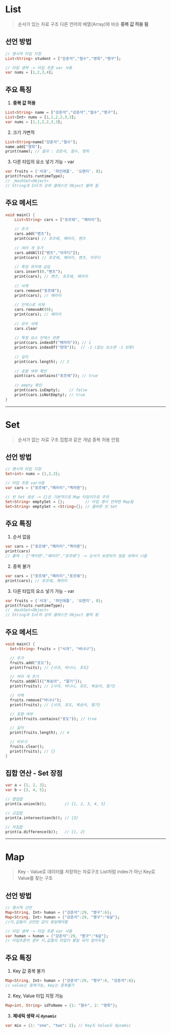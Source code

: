 # List

>순서가 있는 자료 구조
  다른 언어의 배열(Array)와 비슷
  **중복 값 허용 됨**

## 선언 방법
```dart
// 명시적 타입 지정
List<String> student = ["강준석","철수","영희","맹구"];

// 타입 생략 -> 타입 추론 var 사용
var nums = [1,2,3,4];
```

## 주요 특징

1. **중복 값 허용**
```dart
List<String> name = ["강준석","강준석","철수","맹구"];
List<Int> nums = [1,1,2,2,3,3];
var nums = [1,1,2,2,3,3];
```

2. 크기 가변적
```dart
List<String>name["강준석","철수"];
name.add["영희"];
print(name); // 결과 : 강준석, 철수, 영희
```

3. 다른 타입의 요소 넣기 가능 - var
```dart
var fruits = {'사과', '파인애플', '오렌지', 8};
print(fruits.runtimeType);
// _HashSet<Object>
// String과 Int의 상위 클래스인 Object 출력 됨
```
## 주요 메서드

```dart
void main() {
	List<String> cars = ["포르쉐", "페라리"];
	
	// 추가
	cars.add("벤츠");
	print(cars) // 포르쉐, 페라리, 벤츠
	
	// 여러 개 추가
	cars.addAll(["벤츠","아우디"]);
	print(cars) // 포르쉐, 페라리, 벤츠, 아우디
	
	// 특정 위치에 삽입
	cars.insert(0,"벤츠");
	print(cars); // 벤츠, 포르쉐, 페라리
	
	// 삭제
	cars.remove("포르쉐");
	print(cars); // 페라리
	
	// 인덱스로 삭제
	cars.removeAt(0);
	print(cars); // 페라리
	
	// 모두 삭제
	cars.clear
	
	// 특정 요소 인덱스 반환
	print(cars.indexOf("페라리")); // 1
	print(cars.indexOf("현대"));  // -1 (없는 요소면 -1 반환)
	
	// 길이
	print(cars.length); // 2
	
	// 포함 여부 확인
	pint(cars.contains("포르쉐")); // true
	
	// empty 확인
	print(cars.isEmpty);    // false
	print(cars.isNotEmpty); // true
}
```


---


# Set

> 순서가 없는 자료 구조
> 집합과 같은 개념
> 중복 허용 안됨

## 선언 방법

```dart
// 명시적 타입 지정
Set<int> nums = {1,2,3};

// 타입 추론 var사용
var cars = {"포르쉐","페라리","멕라렌"};

// 빈 Set 생성 -> {}은 기본적으로 Map 타입이므로 주의
Set<String> emptySet = {};         // 타입 명시 안하면 Map됨
Set<String> emptySet = <String>{}; // 올바른 빈 Set
```

## 주요 특징

1. 순서 없음
```dart
var cars = {"포르쉐","페라리","멕라렌"};
print(cars)
// 출력 : {"멕라렌","페라리","포르쉐"} -> 순서가 보장되지 않음 섞에서 나옴
```

2. 중복 불가
```dart
var cars = {"포르쉐","페라리","포르쉐"};
print(cars); // 포르쉐, 페라리
```

3. 다른 타입의 요소 넣기 가능 - var
```dart
var fruits = {'사과', '파인애플', '오렌지', 8};
print(fruits.runtimeType);
// _HashSet<Object>
// String과 Int의 상위 클래스인 Object 출력 됨

```
## 주요 메서드

```dart
void main() {
  Set<String> fruits = {"사과", "바나나"};

  // 추가
  fruits.add("포도");
  print(fruits); // {사과, 바나나, 포도}

  // 여러 개 추가
  fruits.addAll({"복숭아", "딸기"});
  print(fruits); // {사과, 바나나, 포도, 복숭아, 딸기}

  // 삭제
  fruits.remove("바나나");
  print(fruits); // {사과, 포도, 복숭아, 딸기}

  // 포함 여부
  print(fruits.contains("포도")); // true

  // 길이
  print(fruits.length); // 4

  // 비우기
  fruits.clear();
  print(fruits); // {}
}
```

## 집합 연산 - Set 장점

```dart
var a = {1, 2, 3};
var b = {3, 4, 5};

// 합집합
print(a.union(b));        // {1, 2, 3, 4, 5}

// 교집합
print(a.intersection(b)); // {3}

// 차집합
print(a.difference(b));   // {1, 2}

```

---

# Map

> Key - Value로 데이터를 저장하는 자료구조
> List처럼 index가 아닌 Key로 Value를 찾는 구조

## 선언 방법
```dart
// 명시적 선언
Map<String, Int> human = {"강준석":29, "짱구":6};
Map<String, Int> human = {"강준석":29, "짱구":"6살"};
//키,값들이 선언된 값이 동일해야함

// 타입 생략 -> 타입 추론 var 사용
var human = human = {"강준석":29, "짱구":"6살"};
// 타입추론의 경우 키,값들의 타입이 통일 되지 않아두됨

```

## 주요 특징

1. Key 값 중복 불가
```dart
Map<String, Int> human = {"강준석":29, "짱구":6, "강준석":6};
// value는 중복가능, key는 중복불가
```

2. Key, Value 타입 지정 가능
```dart
Map<int, String> idToName = {1: "철수", 2: "영희"};
```

3. **제네릭 생략 시 `dynamic`**
```dart
var mix = {1: "one", "two": 2}; // Key도 Value도 dynamic
```